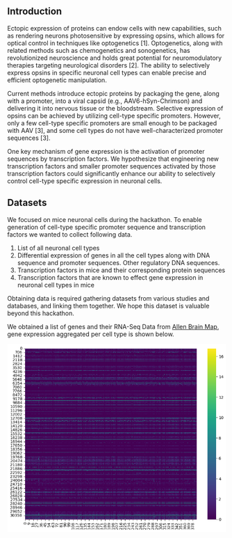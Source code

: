 ## Introduction

Ectopic expression of proteins can endow cells with new capabilities, such as rendering neurons photosensitive by expressing opsins, which allows for optical control in techniques like optogenetics [1]. Optogenetics, along with related methods such as chemogenetics and sonogenetics, has revolutionized neuroscience and holds great potential for neuromodulatory therapies targeting neurological disorders [2]. The ability to selectively express opsins in specific neuronal cell types can enable precise and efficient optogenetic manipulation.

Current methods introduce ectopic proteins by packaging the gene, along with a promoter, into a viral capsid (e.g., AAV6-hSyn-Chrimson) and delivering it into nervous tissue or the bloodstream. Selective expression of opsins can be achieved by utilizing cell-type specific promoters. However, only a few cell-type specific promoters are small enough to be packaged with AAV [3], and some cell types do not have well-characterized promoter sequences [3].

One key mechanism of gene expression is the activation of promoter sequences by transcription factors. We hypothesize that engineering new transcription factors and smaller promoter sequences activated by those transcription factors could significantly enhance our ability to selectively control cell-type specific expression in neuronal cells.

## Datasets

We focused on mice neuronal cells during the hackathon. To enable generation of cell-type specific promoter sequence and transcription factors we wanted to collect following data. 

1. List of all neuronal cell types
2. Differential expression of genes in all the cell types along with DNA sequence and promoter sequences. Other regulatory DNA sequences. 
3. Transcription factors in mice and their corresponding protein sequences
4. Transcription factors that are known to effect gene expression in neuronal cell types in mice

Obtaining data is required gathering datasets from various studies and databases, and linking them together. We hope this dataset is valuable beyond this hackathon. 

We obtained a list of genes and their RNA-Seq Data from [Allen Brain Map](http://portal.brain-map.org/atlases-and-data/rnaseq), gene expression aggregated per cell type is shown below. 

<p align="center">
  <img src="genes_trimmed.png" alt="gene expression aggregated per cell type" width="600">
</p>




